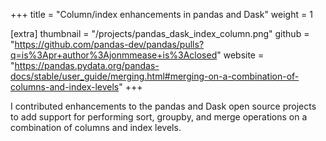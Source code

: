 +++
title = "Column/index enhancements in pandas and Dask"
weight =  1

[extra]
thumbnail = "/projects/pandas_dask_index_column.png"
github = "https://github.com/pandas-dev/pandas/pulls?q=is%3Apr+author%3Ajonmmease+is%3Aclosed"
website = "https://pandas.pydata.org/pandas-docs/stable/user_guide/merging.html#merging-on-a-combination-of-columns-and-index-levels"
+++

I contributed enhancements to the pandas and Dask open source projects to add support
for performing sort, groupby, and merge operations on a combination of columns and 
index levels.

<!-- more -->
